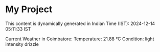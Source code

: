# My Project

This content is dynamically generated in Indian Time (IST): 2024-12-14 05:11:33 IST


Current Weather in Coimbatore:
Temperature: 21.88 °C
Condition: light intensity drizzle
